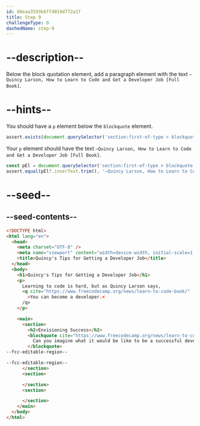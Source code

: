 ```yaml
---
id: 68eaa3593b6ffd019d772a1f
title: Step 9
challengeType: 0
dashedName: step-9
---
```


# --description--

Below the block quotation element, add a paragraph element with the text `—Quincy Larson, How to Learn to Code and Get a Developer Job [Full Book]`.

# --hints--

You should have a `p` element below the `blockquote` element.

```js
assert.exists(document.querySelector('section:first-of-type > blockquote + p'));
```

Your `p` element should have the text `—Quincy Larson, How to Learn to Code and Get a Developer Job [Full Book]`.

```js
const pEl = document.querySelector('section:first-of-type > blockquote + p');
assert.equal(pEl?.innerText.trim(), '—Quincy Larson, How to Learn to Code and Get a Developer Job [Full Book]');
```

# --seed--

## --seed-contents--

```html
<!DOCTYPE html>
<html lang="en">
  <head>
    <meta charset="UTF-8" />
    <meta name="viewport" content="width=device-width, initial-scale=1.0" />
    <title>Quincy's Tips for Getting a Developer Job</title>
  </head>
  <body>
    <h1>Quincy's Tips for Getting a Developer Job</h1>
    <p>
      Learning to code is hard, but as Quincy Larson says,
      <q cite="https://www.freecodecamp.org/news/learn-to-code-book/"
        >You can become a developer.<
      /q>
    </p>

    <main>
      <section>
        <h2>Envisioning Success</h2>
        <blockquote cite="https://www.freecodecamp.org/news/learn-to-code-book/">
          Can you imagine what it would be like to be a successful developer? To have built software systems that people rely upon?
        </blockquote>
--fcc-editable-region--

--fcc-editable-region--
      </section>
      <section>

      </section>
      <section>

      </section>
    </main>
  </body>
</html>
```
